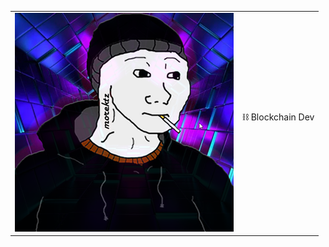 | | | 
| --- | --- | 
| [![](imgs/morektz.png "morektz")](https://morektz.softr.app/) |  ⛓️ Blockchain Dev <p>  | 


